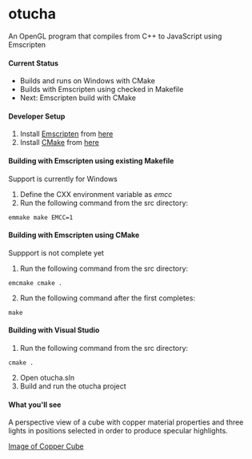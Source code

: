 # otucha
An OpenGL program that compiles from C++ to JavaScript using Emscripten

#### Current Status

- Builds and runs on Windows with CMake
- Builds with Emscripten using checked in Makefile
- Next: Emscripten build with CMake

#### Developer Setup
1. Install [Emscripten](http://kripken.github.io/emscripten-site/) from [here](http://kripken.github.io/emscripten-site/docs/getting_started/downloads.html)
2. Install [CMake](http://www.cmake.org/) from [here](http://www.cmake.org/files/v3.1/?C=M;O=D)

#### Building with Emscripten using existing Makefile
Support is currently for Windows

1. Define the CXX environment variable as _emcc_
2. Run the following command from the src directory:

  ```
  emmake make EMCC=1
  ```

#### Building with Emscripten using CMake
Suppport is not complete yet

1. Run the following command from the src directory:

  ```
  emcmake cmake .
  ```
2. Run the following command after the first completes:

  ```
  make
  ```

#### Building with Visual Studio
1. Run the following command from the src directory:

  ```
  cmake .
  ```
2. Open otucha.sln
3. Build and run the otucha project

#### What you'll see

A perspective view of a cube with copper material properties and three lights in positions selected in order to produce specular highlights.

[Image of Copper Cube](https://onedrive.live.com/embed?cid=EB3994E07F023E78&resid=EB3994E07F023E78%2142597&authkey=AAuP3j8_a2lGV1A)

